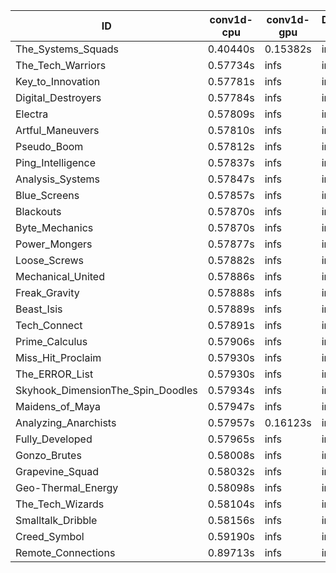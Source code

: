 |ID|conv1d-cpu|conv1d-gpu|DWSPConv2D-gpu|gemm-gpu|avg|
|-|-|-|-|-|-|
|The_Systems_Squads|0.40440s|0.15382s|infs|4.75388s|infs|
|The_Tech_Warriors|0.57734s|infs|infs|4.78020s|infs|
|Key_to_Innovation|0.57781s|infs|infs|4.76642s|infs|
|Digital_Destroyers|0.57784s|infs|infs|4.71875s|infs|
|Electra|0.57809s|infs|infs|4.75241s|infs|
|Artful_Maneuvers|0.57810s|infs|infs|4.72482s|infs|
|Pseudo_Boom|0.57812s|infs|infs|4.74267s|infs|
|Ping_Intelligence|0.57837s|infs|infs|4.77410s|infs|
|Analysis_Systems|0.57847s|infs|infs|4.73991s|infs|
|Blue_Screens|0.57857s|infs|infs|4.75623s|infs|
|Blackouts|0.57870s|infs|infs|4.72914s|infs|
|Byte_Mechanics|0.57870s|infs|infs|4.73697s|infs|
|Power_Mongers|0.57877s|infs|infs|4.76044s|infs|
|Loose_Screws|0.57882s|infs|infs|4.75941s|infs|
|Mechanical_United|0.57886s|infs|infs|4.77643s|infs|
|Freak_Gravity|0.57888s|infs|infs|4.72268s|infs|
|Beast_Isis|0.57889s|infs|infs|4.75514s|infs|
|Tech_Connect|0.57891s|infs|infs|4.77772s|infs|
|Prime_Calculus|0.57906s|infs|infs|4.74154s|infs|
|Miss_Hit_Proclaim|0.57930s|infs|infs|4.72246s|infs|
|The_ERROR_List|0.57930s|infs|infs|4.74694s|infs|
|Skyhook_DimensionThe_Spin_Doodles|0.57934s|infs|infs|4.78248s|infs|
|Maidens_of_Maya|0.57947s|infs|infs|4.74698s|infs|
|Analyzing_Anarchists|0.57957s|0.16123s|infs|4.76431s|infs|
|Fully_Developed|0.57965s|infs|infs|4.72592s|infs|
|Gonzo_Brutes|0.58008s|infs|infs|4.77181s|infs|
|Grapevine_Squad|0.58032s|infs|infs|4.75538s|infs|
|Geo-Thermal_Energy|0.58098s|infs|infs|4.78464s|infs|
|The_Tech_Wizards|0.58104s|infs|infs|4.74107s|infs|
|Smalltalk_Dribble|0.58156s|infs|infs|4.68986s|infs|
|Creed_Symbol|0.59190s|infs|infs|4.71737s|infs|
|Remote_Connections|0.89713s|infs|infs|4.74944s|infs|
